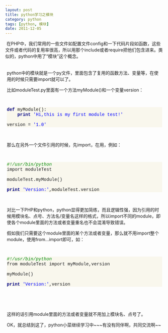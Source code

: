 ```yaml
---
layout: post
title: python学习之模块
category: python
tags: [python, 模块]
date: 2011-12-05
---
```

<p>&nbsp;在PHP中，我们常用的一些文件如配置文件config和一下代码片段如函数，这些文件或者代码的复用率很高，所以用那个include或者require把他们包含进来。类似的，python中用了&ldquo;模块&rdquo;这个概念。</p>
<div style="padding-top: 5px; padding-right: 5px; padding-bottom: 5px; padding-left: 5px; margin-top: 0px; margin-right: 0px; margin-bottom: 0px; margin-left: 0px; ">
<p>python中的模块就是一个py文件，里面包含了复用的函数方法、变量等，在使用的时候只需要import就可以了。</p>
<p>比如moduleTest.py里面有一个方法myModule()和一个变量version：</p>
<p><strong><u><br />
</u></strong></p>
<div class="source" style="font-size: 14px; text-align: left; background-color: rgb(249, 247, 237); font-family: '[object HTMLOptionElement]', Consolas, 'Lucida Console', 'Courier New'; "><span style="color: rgb(0, 0, 128); font-weight: bold; ">def</span>&nbsp;myModule():<br />
&nbsp;&nbsp;&nbsp;&nbsp;<span style="color: rgb(0, 0, 128); font-weight: bold; ">print</span>&nbsp;<span style="color: rgb(0, 0, 255); ">'Hi,this is my first module test!'</span><br />
<br />
version&nbsp;=&nbsp;<span style="color: rgb(0, 0, 255); ">'1.0'</span></div>
<p>&nbsp;</p>
<p>那么在另外一个文件引用的时候，先import，在用，例如：<u><br />
</u></p>
<p>&nbsp;</p>
<div class="source" style="font-size: 14px; text-align: left; background-color: rgb(249, 247, 237); font-family: '[object HTMLOptionElement]', Consolas, 'Lucida Console', 'Courier New'; "><span style="color: rgb(0, 136, 0); font-style: italic; ">#!/usr/bin/python</span><br />
import&nbsp;moduleTest<br />
<br />
moduleTest.myModule()<br />
<br />
<span style="color: rgb(0, 0, 128); font-weight: bold; ">print</span>&nbsp;<span style="color: rgb(0, 0, 255); ">'Version:'</span>,moduleTest.version</div>
<p>&nbsp;</p>
<p>对比一下PHP和python，python显得更加简练，而且逻辑性强，因为引用的时候用模块名、点号、方法名/变量名这样的格式，所以import不同的module，即使各个module里面的方法或者变量重名也不会混淆导致错误。</p>
<p>假如我们只需要这个module里面的某个方法或者变量，那么就不用import整个module，使用from...import即可，如：</p>
<p>&nbsp;</p>
<div class="source" style="background-color: rgb(249, 247, 237); font-size: 14px; text-align: left; font-family: '[object HTMLOptionElement]', Consolas, 'Lucida Console', 'Courier New'; "><span style="color: rgb(0, 136, 0); font-style: italic; ">#!/usr/bin/python</span><br />
from moduleTest&nbsp;import myModule,version<br />
<br />
myModule()<br />
<br />
<span style="color: rgb(0, 0, 128); font-weight: bold; ">print</span>&nbsp;<span style="color: rgb(0, 0, 255); ">'Version:'</span>,version</div>
<p>&nbsp;</p>
<p>&nbsp;</p>
<p>这样的话引用module里面的方法或者变量就不用加上模块名、点号了。</p>
<p>OK，就总结到这了，python小菜继续学习中~~~有没有同伴啊，共同交流啊~~</p>
</div>
